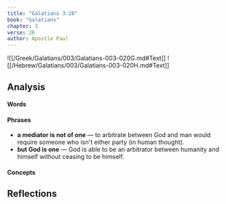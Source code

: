 ```yaml
---
title: "Galatians 3:20"
book: "Galatians"
chapter: 3
verse: 20
author: Apostle Paul
---
```

![[/Greek/Galatians/003/Galatians-003-020G.md#Text]]
![[/Hebrew/Galatians/003/Galatians-003-020H.md#Text]]

## Analysis

#### Words

#### Phrases
- **a mediator is not of one** — to arbitrate between God and man would require someone who isn't either party (in human thought).
- **but God is one** — God is able to be an arbitrator between humanity and himself without ceasing to be himself.

#### Concepts

## Reflections
